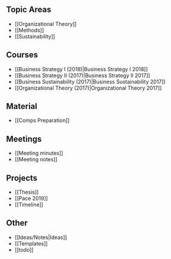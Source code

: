 ## Topic Areas
* [[Organizational Theory]]
* [[Methods]]
* [[Sustainability]]

## Courses
* [[Business Strategy I (2018)|Business Strategy I 2018]]
* [[Business Strategy II (2017)|Business Strategy II 2017]]
* [[Business Sustainability (2017)|Business Sustainability 2017]]
* [[Organizational Theory (2017)|Organizational Theory 2017]]

## Material
* [[Comps Preparation]]

## Meetings
* [[Meeting minutes]]
* [[Meeting notes]]

## Projects
* [[Thesis]]
* [[Pace 2019]]
* [[Timeline]]

## Other
* [[Ideas/Notes|Ideas]]
* [[Templates]]
* [[todo]]